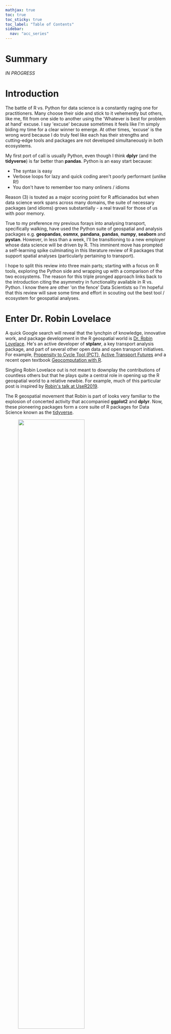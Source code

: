 ```yaml
---
mathjax: true
toc: true
toc_sticky: true
toc_label: "Table of Contents"
sidebar:
  nav: "acc_series"
---
```


# Summary
_IN PROGRESS_

# Introduction
The battle of R vs. Python for data science is a constantly raging one for practitioners. Many choose their side and stick to it vehemently but others, like me, flit from one side to another using the 'Whatever is best for problem at hand' excuse. I say 'excuse' because sometimes it feels like I'm simply biding my time for a clear winner to emerge. At other times, 'excuse' is the wrong word because I do truly feel like each has their strengths and cutting-edge tools and packages are not developed simultaneously in both ecosystems.

My first port of call is usually Python, even though I think **dplyr** (and the **tidyverse**) is far better than **pandas**. Python is an easy start because:

- The syntax is easy
- Verbose loops for lazy and quick coding aren't poorly performant (unlike R!)
- You don't have to remember too many onliners / idioms

 Reason (3) is touted as a major scoring point for R afficianados but when data science work spans across many domains, the suite of necessary packages (and idioms) grows substantially - a real travail for those of us with poor memory.

True to my preference my previous forays into analysing transport, specifically walking, have used the Python suite of geospatial and analysis packages e.g. **geopandas**, **osmnx**, **pandana**, **pandas**, **numpy**, **seaborn** and **pystan**. However, in less than a week, I'll be transitioning to a new employer whose data science will be driven by R. This imminent move has prompted a self-learning spike culminating in this literature review of R packages that support spatial analyses (particularly pertaining to transport).

 I hope to split this review into three main parts; starting with a focus on R tools, exploring the Python side and wrapping up with a comparison of the two ecosystems. The reason for this triple pronged approach links back to the introduction citing the asymmetry in functionality available in R vs. Python. I know there are other 'on the fence' Data Scientists so I'm hopeful that this review will save some time and effort in scouting out the best tool / ecosystem for geospatial analyses.

# Enter Dr. Robin Lovelace
A quick Google search will reveal that the lynchpin of knowledge, innovative work, and  package development in the R geospatial world is [Dr. Robin Lovelace](https://www.robinlovelace.net/). He's an active developer of **stplanr**, a key transport analysis package, and part of several other open data and open transport initiatives. For example, [Propensity to Cycle Tool (PCT)](http://www.pct.bike/), [Active Transport Futures](https://atfutures.github.io/) and a recent open textbook [Geocomputation with R](https://geocompr.robinlovelace.net/).


Singling Robin Lovelace out is not meant to downplay the contributions of countless others but that he plays quite a central role in opening up the R geospatial world to a relative newbie. For example, much of this particular post is inspired by [Robin's talk at UseR2019](https://www.robinlovelace.net/presentations/user2019-r-for-transport-planning.html#1).

The R geospatial movement that Robin is part of looks very familiar to the explosion of concerted activity that accompanied **ggplot2** and **dplyr**. Now, these pioneering packages form a core suite of R packages for Data Science known as the [tidyverse](https://www.tidyverse.org/).


<figure>
 <img src="../images/2019-08-02-R-for-geospatial/tidyverse.png" width=70%>
 <figcaption>Modular packages of the tidyverse. _Image from the tidyverse website_</figcaption>
</figure>


A similar vision appears to be in place for geospatial analyses with core packages like **stplanr**, **dodgr** and **tidytransit** (described in the next section) slotting together nicely.

[FIGURE I've drawn of dodgr, stplanr, tidytransit]


# The limited package tour
Or perhaps _Caveat Lector_ (Reader Beware) - a dramatic way of noting that this review is not intended to be a comprehensive one. Following Robin's presentation, the following core packages are described in some detail: **dodgr**, **tidytransit** and **stplanr**. While this set of packages is not comprehensive, they conver considerable ground in terms of possible geospatial analyses:

- Wrangling geospatial data formats
  - spatial primitives
  - Origin-Destination data
  - street networks
  - GTFS
- Calculations and aggregations on spatial objects
  - Network analysis algorithms applied to street networks
  - Routing along the street network with graph algorithms or API calls
  - Aggregating geospatial street network metadata including spatial flows



## stplanr
A transport planning utility developed by Robin Lovelace. According to the vignette, **stplanr** facilitates common transport planning tasks including:

- downloading and cleaning transport datasets
- creating geographic ‘desire lines from origin-destination (OD) data
- route assignment, via the SpatialLinesNetwork class
- interfacing to routing services such as CycleStreets.net
- calculation of route segment attributes such as bearing and aggregate flow
- `travel watershed’ (catchment area) analysis

### Routing


### Transport planning
**stplanr** is intended as a complementary tool to the more intensive transport modelling packages like **SUMO**. At a basic level, transport modelling starts with the Four Stage Transport Model.

<figure>
 <img src="../images/2019-08-02-R-for-geospatial/four-stage-transport-model.jpeg" width=70%>
 <figcaption>Four Stage transportation model. _Original figure reference hard to trace._</figcaption>
</figure>


- Stage 1: Trips are estimated with available data including demographics and availability of jobs.
- Stage 2: Trips are then distributed according to a mathematical decay function - where closer trips are more probable than ones further away.
- Stage 3: Trips are split by mode type - at a trivial level, deciding what fraction will be done by car vs. other modes like public transport, walking etc. (stage 3).
- Stage 4: Origin-Destination flows are assigned to the street network.

<figure>
 <img src="../images/2019-08-02-R-for-geospatial/desire-lines-to-network-flow.png" width=70%>
 <figcaption>**stplanr** example: Origin-Destination flows overlaid on street network followed by aggregation of flows onto the street network itself. _Image from the stplanr paper in The R Journal_</figcaption>
</figure>


### Catchment areas
<figure>
 <img src="../images/2019-08-02-R-for-geospatial/catchment-area-cycle-lanes.png" width=70%>
 <figcaption>**stplanr** example: Catchment areas specified by Euclidean distance (red) vs. traversing the street network (blue). _Image from the stplanr paper in The R Journal_</figcaption>
</figure>



## dodgr
An acronym for _Distances On Directed Fraphs in R_. **dodgr** can perform graph analysis with street networks and extends graph data aggregation to spatial flow data.

> The dodgr package has been intentionally developed to be adaptable to any type of network, with a particular focus on flow aggregation through street networks.

According to the package site, **dodgr** has a fourfold unique proposition:

- accurate calculation of distances on street networks without excessive data wrangling.
- specifically designed for many-to-many routing
- routines to aggregate flows throughout a network
- highly realistic and fully-customisable profiles for routing through street networks with various modes of transport, and using either distance- or time-based routing


## tidytransit
Use **tidytransit** to map transit stops and routes, calculate transit frequencies, and validate transit feeds. **tidytransit** reads the General Transit Feed Specification into **tidyverse** and **sf** dataframes. The package can also do some insightful spatial aggregations along routes.

![Different aggregations of public transport data. _Image from tidytransit main vignette_](../images/2019-08-02-R-for-geospatial/tidy-transit-agg.png)

# Other packages worth considering

## moveability
An experimental analysis suite that does some clever number crunching of movability. An R version of pandana without needing POIs for walkability analysis. Pictures below show walkability calculations of Munster, Germany.
